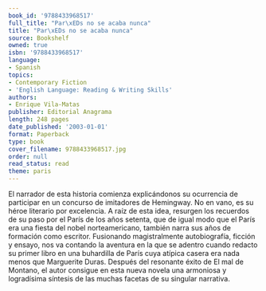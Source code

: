 ```yaml
---
book_id: '9788433968517'
full_title: "Par\xEDs no se acaba nunca"
title: "Par\xEDs no se acaba nunca"
source: Bookshelf
owned: true
isbn: '9788433968517'
language:
- Spanish
topics:
- Contemporary Fiction
- 'English Language: Reading & Writing Skills'
authors:
- Enrique Vila-Matas
publisher: Editorial Anagrama
length: 248 pages
date_published: '2003-01-01'
format: Paperback
type: book
cover_filename: 9788433968517.jpg
order: null
read_status: read
theme: paris
---
```

El narrador de esta historia comienza explicándonos su ocurrencia de participar en un concurso de imitadores de Hemingway. No en vano, es su héroe literario por excelencia. A raíz de esta idea, resurgen los recuerdos de su paso por el París de los años setenta, que de igual modo que el París era una fiesta del nobel norteamericano, también narra sus años de formación como escritor. Fusionando magistralmente autobiografía, ficción y ensayo, nos va contando la aventura en la que se adentro cuando redacto su primer libro en una buhardilla de París cuya atípica casera era nada menos que Marguerite Duras.
Después del resonante éxito de El mal de Montano, el autor consigue en esta nueva novela una armoniosa y logradísima síntesis de las muchas facetas de su singular narrativa.
